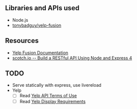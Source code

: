 ## Libraries and APIs used
- Node.js
- [tonybadguy/yelp-fusion](https://github.com/tonybadguy/yelp-fusion)

## Resources
- [Yelp Fusion Documentation](https://www.yelp.com/developers/documentation/v3)
- [scotch.io -- Build a RESTful API Using Node and Express 4](https://scotch.io/tutorials/build-a-restful-api-using-node-and-express-4)

## TODO
- Serve statically with express, use livereload
- Yelp
  - [ ] Read [Yelp API Terms of Use](https://www.yelp.com/developers/api_terms)
  - [ ] Read [Yelp Display Requirements](https://www.yelp.com/developers/display_requirements) 

